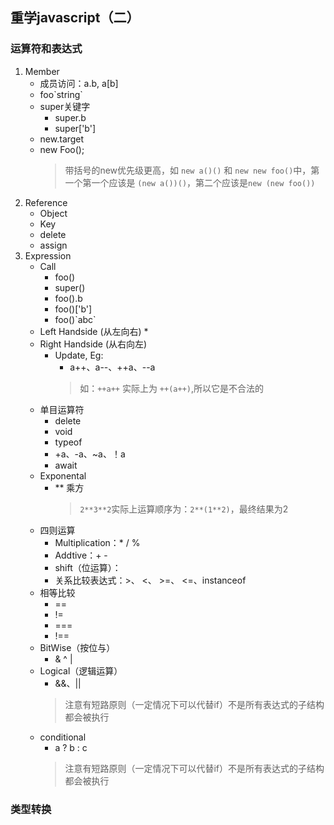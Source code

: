 ## 重学javascript（二）
### 运算符和表达式
1. Member
    * 成员访问：a.b, a[b]
    * foo\`string`
    * super关键字
      * super.b
      * super['b']
    * new.target
    * new Foo();
      > 带括号的new优先级更高，如 `new a()()` 和 `new new foo()`中，第一个第一个应该是 `(new a())()`，第二个应该是`new (new foo())`
2. Reference
    * Object
    * Key
    * delete
    * assign
3. Expression
    * Call
      * foo()
      * super()
      * foo().b
      * foo()['b']
      * foo()\`abc`
    * Left Handside (从左向右)
      * 
    * Right Handside (从右向左)
      * Update, Eg:
        * a++、a--、++a、--a
        > 如：`++a++` 实际上为 `++(a++)`,所以它是不合法的
    * 单目运算符
      * delete
      * void
      * typeof
      * +a、-a、~a、！a
      * await
    * Exponental
      * \** 乘方
        > `2**3**2`实际上运算顺序为：`2**(1**2)`，最终结果为2
    * 四则运算
      * Multiplication：* / %
      * Addtive：+ -
      * shift（位运算）：
      * 关系比较表达式：>、 <、 >=、 <=、instanceof
    * 相等比较
      * ==
      * !=
      * ===
      * !==
    * BitWise（按位与）
      * & ^ |
    * Logical（逻辑运算）
      * &&、||
      > 注意有短路原则（一定情况下可以代替if）不是所有表达式的子结构都会被执行
    * conditional
      * a ? b : c
      > 注意有短路原则（一定情况下可以代替if）不是所有表达式的子结构都会被执行
### 类型转换